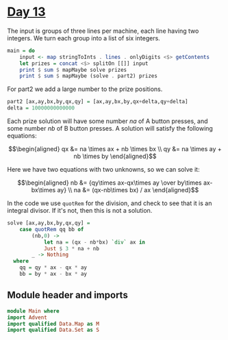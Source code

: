 # [Day 13](https://adventofcode.com/2024/day/13)

The input is groups of three lines per machine,
each line having two integers.
We turn each group into a list of six integers.

```haskell top:3
main = do
    input <- map stringToInts . lines . onlyDigits <$> getContents
    let prizes = concat <$> splitOn [[]] input
    print $ sum $ mapMaybe solve prizes
    print $ sum $ mapMaybe (solve . part2) prizes
```

For part2 we add a large number to the prize positions.

```haskell
part2 [ax,ay,bx,by,qx,qy] = [ax,ay,bx,by,qx+delta,qy+delta]
delta = 10000000000000
```

Each prize solution will have some number $na$ of A button presses,
and some number $nb$ of B button presses. A solution will satisfy
the following equations:

```math
\begin{aligned}
qx &= na \times ax + nb \times bx \\
qy &= na \times ay + nb \times by
\end{aligned}
```

Here we have two equations with two unknowns, so we can solve it:

```math
\begin{aligned}
nb &= {qy\times ax-qx\times ay \over by\times ax-bx\times ay} \\
na &= (qx-nb\times bx) / ax
\end{aligned}
```

In the code we use `quotRem` for the division,
and check to see that it is an integral divisor.
If it's not, then this is not a solution.

```haskell
solve [ax,ay,bx,by,qx,qy] =
    case quotRem qq bb of
        (nb,0) -> 
            let na = (qx - nb*bx) `div` ax in
            Just $ 3 * na + nb
        _ -> Nothing
  where
    qq = qy * ax - qx * ay
    bb = by * ax - bx * ay
```

## Module header and imports

```haskell top
module Main where
import Advent
import qualified Data.Map as M
import qualified Data.Set as S
```
